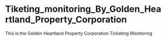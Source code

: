 ﻿# Tiketing_monitoring_By_Golden_Heartland_Property_Corporation

This is the Golden Heartland Property Corporation Ticketing Monitoring
